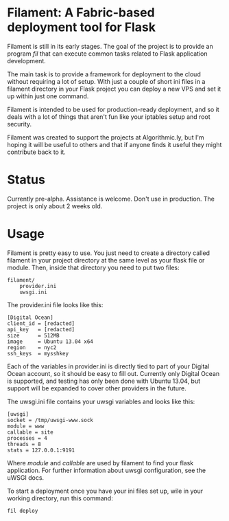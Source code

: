 Filament: A Fabric-based deployment tool for Flask
==================================================


Filament is still in its early stages. The goal of the
project is to provide an program *fil* that can execute
common tasks related to Flask application development.

The main task is to provide a framework for deployment
to the cloud without requiring a lot of setup. With just
a couple of short ini files in a filament directory in
your Flask project you can deploy a new VPS and set it
up within just one command.

Filament is intended to be used for production-ready
deployment, and so it deals with a lot of things that
aren't fun like your iptables setup and root security.

Filament was created to support the projects at Algorithmic.ly,
but I'm hoping it will be useful to others and that if anyone
finds it useful they might contribute back to it.

Status
======

Currently pre-alpha. Assistance is welcome. Don't use
in production. The project is only about 2 weeks old.

Usage
=====

Filament is pretty easy to use. You just need to create
a directory called filament in your project directory at
the same level as your flask file or module. Then, inside
that directory you need to put two files:

    filament/
        provider.ini
        uwsgi.ini

The provider.ini file looks like this:

    [Digital Ocean]
    client_id = [redacted]
    api_key   = [redacted]
    size      = 512MB
    image     = Ubuntu 13.04 x64
    region    = nyc2
    ssh_keys  = mysshkey

Each of the variables in provider.ini is directly tied to part of your
Digital Ocean account, so it should be easy to fill out. Currently
only Digital Ocean is supported, and testing has only been done with
Ubuntu 13.04, but support will be expanded to cover other providers
in the future.

The uwsgi.ini file contains your uwsgi variables and looks like this:

    [uwsgi]
    socket = /tmp/uwsgi-www.sock
    module = www
    callable = site
    processes = 4
    threads = 8
    stats = 127.0.0.1:9191

Where *module* and *callable* are used by filament to find your flask application.
For further information about uwsgi configuration, see the uWSGI docs.

To start a deployment once you have your ini files set up, wile in your working directory,
run this command:

    fil deploy
